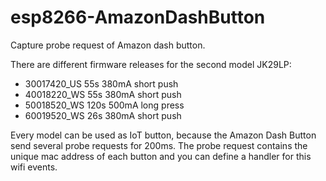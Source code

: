 # esp8266-AmazonDashButton

Capture probe request of Amazon dash button.

There are different firmware releases for the second model JK29LP:
- 30017420_US   55s 380mA  short push
- 40018220_WS   55s 380mA  short push
- 50018520_WS  120s 500mA  long press
- 60019520_WS   26s 380mA  short push

Every model can be used as IoT button, because the Amazon Dash Button 
send several probe requests for 200ms. The probe request contains 
the unique mac address of each button and you can define a handler 
for this wifi events.

